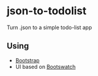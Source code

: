 # json-to-todolist
Turn .json to a simple todo-list app 

## Using
- [Bootstrap](https://https://getbootstrap.com/)
- UI based on [Bootswatch](https://bootswatch.com/darkly/) 
